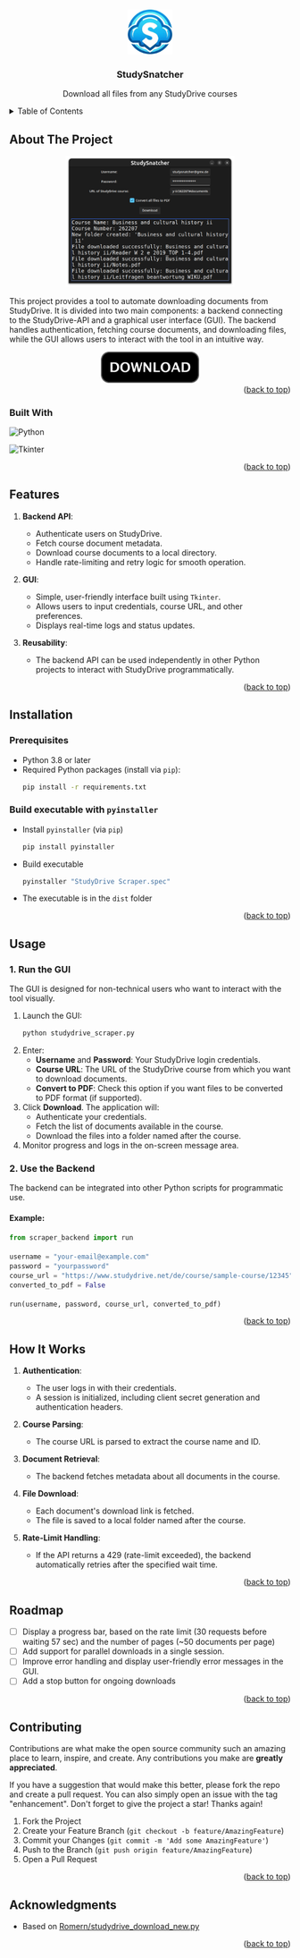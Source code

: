 <!-- Improved compatibility of back to top link: See: https://github.com/othneildrew/Best-README-Template/pull/73 -->
<a id="readme-top"></a>
<!--
*** Thanks for checking out the Best-README-Template. If you have a suggestion
*** that would make this better, please fork the repo and create a pull request
*** or simply open an issue with the tag "enhancement".
*** Don't forget to give the project a star!
*** Thanks again! Now go create something AMAZING! :D
-->



<!-- PROJECT SHIELDS -->
<!--
*** I'm using markdown "reference style" links for readability.
*** Reference links are enclosed in brackets [ ] instead of parentheses ( ).
*** See the bottom of this document for the declaration of the reference variables
*** for contributors-url, forks-url, etc. This is an optional, concise syntax you may use.
*** https://www.markdownguide.org/basic-syntax/#reference-style-links
-->



<!-- PROJECT LOGO -->
<br />
<div align="center">
  <img src="icon.png" alt="Logo" width="80" height="80">


<h3 align="center">StudySnatcher</h3>

  <p align="center">
    Download all files from any StudyDrive courses
  </p>
</div>



<!-- TABLE OF CONTENTS -->
<details>
  <summary>Table of Contents</summary>
  <ol>
    <li>
      <a href="#about-the-project">About The Project</a>
      <ul>
        <li><a href="#built-with">Built With</a></li>
      </ul>
    </li>
    <li><a href="#features">Features</a></li>
    <li><a href="#installation">Installation</a></li>
    <li><a href="#usage">Usage</a></li>
    <li>
      <a href="#usage">Usage</a>
      <ul>
        <li><a href="#1-run-the-gui">Run the GUI</a></li>
        <li><a href="#2-use-the-backend">Use the Backend</a></li>
      </ul>
    </li>
    <li><a href="#how-it-works">How it works</a></li>
    <li><a href="#roadmap">Roadmap</a></li>
    <li><a href="#contributing">Contributing</a></li>
    <li><a href="#acknowledgments">Acknowledgments</a></li>
  </ol>
</details>



<!-- ABOUT THE PROJECT -->
## About The Project

<div align="center">
<img src="Screenshot.png" alt="Screenshot" width="60%">
</div>

This project provides a tool to automate downloading documents from StudyDrive. It is divided into two main components: a backend connecting to the StudyDrive-API and a graphical user interface (GUI). The backend handles authentication, fetching course documents, and downloading files, while the GUI allows users to interact with the tool in an intuitive way.

<div align="center">
  <a href="https://github.com/StudySnatcher/StudySnatcher/releases/latest">
  <img src="Download.png" alt="Download here" width="35%">
  <a>
</div>

<div align="right">(<a href="#readme-top">back to top</a>)</div>





### Built With

![Python](https://img.shields.io/badge/python-ffe873?style=for-the-badge&logo=python)

![Tkinter](https://img.shields.io/badge/tkinter-20232A?style=for-the-badge&logo=gtk&logoColor=ffffff)

<div align="right">(<a href="#readme-top">back to top</a>)</div>

## Features

1. **Backend API**:
   - Authenticate users on StudyDrive.
   - Fetch course document metadata.
   - Download course documents to a local directory.
   - Handle rate-limiting and retry logic for smooth operation.

2. **GUI**:
   - Simple, user-friendly interface built using `Tkinter`.
   - Allows users to input credentials, course URL, and other preferences.
   - Displays real-time logs and status updates.

3. **Reusability**:
   - The backend API can be used independently in other Python projects to interact with StudyDrive programmatically.

<div align="right">(<a href="#readme-top">back to top</a>)</div>

## Installation

### Prerequisites
- Python 3.8 or later
- Required Python packages (install via `pip`):
  ```bash
  pip install -r requirements.txt
  ```
<!-- pip install requests sv_ttk darkdetect notify_py pillow -->

### Build executable with `pyinstaller`
- Install `pyinstaller` (via `pip`)
  ```bash
  pip install pyinstaller
  ```
- Build executable
  ```bash
  pyinstaller "StudyDrive Scraper.spec"
  ```
- The executable is in the `dist` folder

<div align="right">(<a href="#readme-top">back to top</a>)</div>

## Usage

### 1. Run the GUI
The GUI is designed for non-technical users who want to interact with the tool visually.

1. Launch the GUI:
   ```bash
   python studydrive_scraper.py
   ```
2. Enter:
   - **Username** and **Password**: Your StudyDrive login credentials.
   - **Course URL**: The URL of the StudyDrive course from which you want to download documents.
   - **Convert to PDF**: Check this option if you want files to be converted to PDF format (if supported).
3. Click **Download**. The application will:
   - Authenticate your credentials.
   - Fetch the list of documents available in the course.
   - Download the files into a folder named after the course.
4. Monitor progress and logs in the on-screen message area.

### 2. Use the Backend
The backend can be integrated into other Python scripts for programmatic use.

#### Example:
```python
from scraper_backend import run

username = "your-email@example.com"
password = "yourpassword"
course_url = "https://www.studydrive.net/de/course/sample-course/12345"
converted_to_pdf = False

run(username, password, course_url, converted_to_pdf)
```
<div align="right">(<a href="#readme-top">back to top</a>)</div>

## How It Works

1. **Authentication**:
   - The user logs in with their credentials.
   - A session is initialized, including client secret generation and authentication headers.

2. **Course Parsing**:
   - The course URL is parsed to extract the course name and ID.

3. **Document Retrieval**:
   - The backend fetches metadata about all documents in the course.

4. **File Download**:
   - Each document's download link is fetched.
   - The file is saved to a local folder named after the course.

5. **Rate-Limit Handling**:
   - If the API returns a 429 (rate-limit exceeded), the backend automatically retries after the specified wait time.

<div align="right">(<a href="#readme-top">back to top</a>)</div>


<!-- ROADMAP -->
## Roadmap

- [ ] Display a progress bar, based on the rate limit (30 requests before waiting 57 sec) and the number of pages (~50 documents per page)
- [ ] Add support for parallel downloads in a single session.
- [ ] Improve error handling and display user-friendly error messages in the GUI.
- [ ] Add a stop button for ongoing downloads

<div align="right">(<a href="#readme-top">back to top</a>)</div>



<!-- CONTRIBUTING -->
## Contributing

Contributions are what make the open source community such an amazing place to learn, inspire, and create. Any contributions you make are **greatly appreciated**.

If you have a suggestion that would make this better, please fork the repo and create a pull request. You can also simply open an issue with the tag "enhancement".
Don't forget to give the project a star! Thanks again!

1. Fork the Project
2. Create your Feature Branch (`git checkout -b feature/AmazingFeature`)
3. Commit your Changes (`git commit -m 'Add some AmazingFeature'`)
4. Push to the Branch (`git push origin feature/AmazingFeature`)
5. Open a Pull Request

<div align="right">(<a href="#readme-top">back to top</a>)</div>



<!-- ACKNOWLEDGMENTS -->
## Acknowledgments

* Based on [Romern/studydrive_download_new.py](https://gist.github.com/Romern/63d6f43de6a5668fcd86efd86b689d07)

<div align="right">(<a href="#readme-top">back to top</a>)</div>


